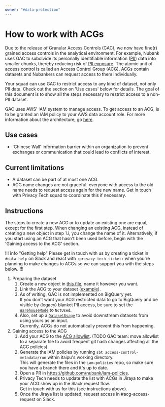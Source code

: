 ```yaml
---
owner: "#data-protection"
---
```


# How to work with ACGs

Due to the release of Granular Access Controls (GAC), we now have fine(r) grained access controls in the analytical environment.
For example, Nubank uses GAC to subdivide its personally identifiable information ([PII](https://nubank.atlassian.net/l/c/01hcn8cD)) data into smaller chunks, thereby reducing risk of [PII exposure](https://nubank.atlassian.net/l/c/zhkUw32f).
The atomic unit of access control is called an Access Control Group (ACG).
ACGs contain datasets and Nubankers can request access to them individually.

Your squad can use GAC to restrict access to any kind of dataset, not only PII data.
Check out the section on 'Use cases' below for details.
The goal of this document is to show all the steps necessary to restrict access to a non-PII dataset.

GAC uses AWS' IAM system to manage access.
To get access to an ACG, is to be granted an IAM policy to your AWS data account role.
For more information about the architecture, go [here](/infrastructure/granular-access-controls/index/).

## Use cases

- 'Chinese Wall' information barrier within an organization to prevent exchanges or communication that could lead to conflicts of interest.

## Current limitations
- A dataset can be part of at most one ACG.
- ACG name changes are not graceful: everyone with access to the old name needs to request access again for the new name.
  Get in touch with Privacy Tech squad to coordinate this if necessary.

## Instructions

The steps to create a new ACG or to update an existing one are equal, except for the first step.
When changing an existing ACG, instead of creating a new object in step 1.i, you change the name of it.
Alternatively, if you start using an ACG that hasn't been used before, begin with the 'Gaining access to the ACG' section.

!!! info "Getting help"
  Please get in touch with us by creating a ticket in `#data-help` on Slack and react with `:privacy-tech-ticket:` when you're planning to make changes to ACGs so we can support you with the steps below.
!!!

1. Preparing the dataset
    1. Create a new object in [this file](https://github.com/nubank/itaipu/blob/eb8a6f63a20377dc28027e0384d0facd588056ca/subprojects/contrib/access-control-metadata/src/main/scala/access_control_metadata/AccessControlGroup.scala#L1), name it however you want.
    1. Link the ACG to your dataset ([example](https://github.com/nubank/itaipu/blob/eb8a6f63a20377dc28027e0384d0facd588056ca/subprojects/contrib/kpitao-planeta/src/main/scala/nubank/kpitao_planeta/infra/ops/KPIsModels.scala#L24)).
    1. As of writing, GAC is not implemented on BigQuery yet.\
    If you don't want your ACG restricted data to go to BigQuery and be visible by (legacy) blanket PII access, be sure to set the [`WarehouseMode`](https://github.com/nubank/itaipu/blob/f5eec8594afa993b2ac31ea2b822cbbbc15c397b/common-etl/src/main/scala/common_etl/operator/WarehouseMode.scala#L20-L21) to `NotUsed`.
    1. Also, set up a [`DatasetUsage`](https://github.com/nubank/itaipu/blob/f5eec8594afa993b2ac31ea2b822cbbbc15c397b/src/it/scala/etl/itaipu/dataset_usage/DatasetUsage.scala#L71) to avoid downstream datasets from using yours as an input.\
    Currently, ACGs do not automatically prevent this from happening.
1. Gaining access to the ACG
    1. Add your ACG to the [ACG allowlist](https://github.com/nubank/itaipu/blob/eb8a6f63a20377dc28027e0384d0facd588056ca/subprojects/contrib/access-control-metadata/src/main/scala/access_control_metadata/IAMPolicyGenerator.scala#L17).
    (TODO GAC team: move allowlist to a separate file to avoid frequent git hash changes affecting all the ACG policies).
    1. Generate the IAM policies by running `sbt access-control-metadata/run` within itaipu's working directory.\
    This will generate the files in the `iam-policies` repo, so make sure you have a branch there and it's up to date.
    1. Open a PR in https://github.com/nubank/iam-policies.
    1. Privacy Tech needs to update the list with ACGs in Jiraya to make your ACG show up in the Slack request flow.\
    Get in touch with us for this (see instructions above).
    1. Once the Jiraya list is updated, request access in #acg-access-request on Slack.
